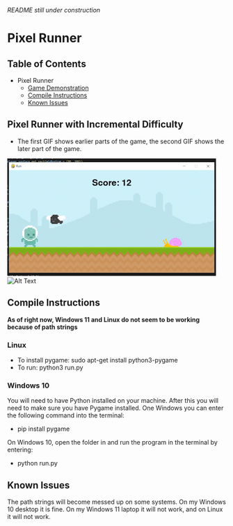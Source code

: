 *README still under construction*
# Pixel Runner

## Table of Contents
- Pixel Runner
  * [Game Demonstration](#pixel-runner-with-incremental-difficulty)
  * [Compile Instructions](#compile-instructions)
  * [Known Issues](#known-issues)

## Pixel Runner with Incremental Difficulty
* The first GIF shows earlier parts of the game, the second GIF shows the later part of the game.


![Alt Text](https://github.com/RobertCarrUTA/Pixel-Runner-Python/blob/main/gifs/run.gif) ![Alt Text](https://github.com/RobertCarrUTA/Pixel-Runner-Python/blob/main/gifs/run%20(2).gif)


## Compile Instructions
**As of right now, Windows 11 and Linux do not seem to be working because of path strings**


### Linux
* To install pygame: sudo apt-get install python3-pygame
* To run: python3 run.py

### Windows 10
You will need to have Python installed on your machine. After this you will need to make sure you have Pygame installed. One Windows you can enter the following command into the terminal:
* pip install pygame

On Windows 10, open the folder in and run the program in the terminal by entering:
* python run.py


## Known Issues
The path strings will become messed up on some systems. On my Windows 10 desktop it is fine. On my Windows 11 laptop it will not work, and on Linux it will not work.
